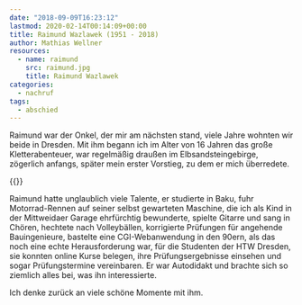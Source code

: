 ```yaml
---
date: "2018-09-09T16:23:12"
lastmod: 2020-02-14T00:14:09+00:00
title: Raimund Wazlawek (1951 - 2018)
author: Mathias Wellner
resources:
  - name: raimund
    src: raimund.jpg
    title: Raimund Wazlawek
categories:
  - nachruf
tags:
  - abschied
---
```

Raimund war der Onkel, der mir am nächsten stand, viele Jahre wohnten wir beide in Dresden. Mit ihm begann ich im Alter von 16 Jahren das große Kletterabenteuer, war regelmäßig draußen im Elbsandsteingebirge, zögerlich anfangs, später mein erster Vorstieg, zu dem er mich überredete. 
<!--more-->

{{<responsive-image name="raimund">}}

Raimund hatte unglaublich viele Talente, er studierte in Baku, fuhr Motorrad-Rennen auf seiner selbst gewarteten Maschine, die ich als Kind in der Mittweidaer Garage ehrfürchtig bewunderte, spielte Gitarre und sang in Chören, hechtete nach Volleybällen, korrigierte Prüfungen für angehende Bauingenieure, bastelte eine CGI-Webanwendung in den 90ern, als das noch eine echte Herausforderung war, für die Studenten der HTW Dresden, sie konnten online Kurse belegen, ihre Prüfungsergebnisse einsehen und sogar Prüfungstermine vereinbaren. Er war Autodidakt und brachte sich so ziemlich alles bei, was ihn interessierte. 

Ich denke zurück an viele schöne Momente mit ihm. 
